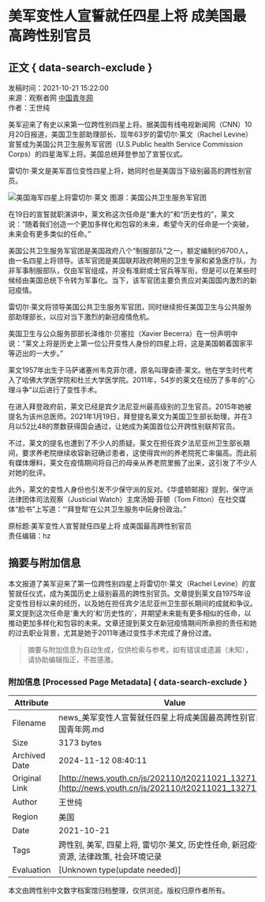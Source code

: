 # 美军变性人宣誓就任四星上将 成美国最高跨性别官员

## 正文 { data-search-exclude }


发稿时间：2021-10-21 15:22:00  
来源：观察者网 [中国青年网](https://www.youth.cn)  
作者：王世纯

美军迎来了有史以来第一位跨性别四星上将。据美国有线电视新闻网（CNN）10月20日报道，美国卫生部助理部长、现年63岁的雷切尔·莱文（Rachel Levine）宣誓成为美国公共卫生服务军官团（U.S.Public health Service Commission Corps）的四星海军上将。美国总统拜登参加了宣誓仪式。

雷切尔·莱文是美军首位变性四星上将，她同时也是美国当下级别最高的跨性别官员。

![美国海军四星上将雷切尔·莱文 图源：美国公共卫生服务军官团](./W020211021553842889494.png)

在19日的宣誓就职演讲中，莱文称这次任命是“重大的”和“历史性的”，莱文说：“随着我们创造一个更加多样化和包容的未来，希望今天的任命是一个突破，未来会有更多类似的任命。”

美国公共卫生服务军官团是美国政府八个“制服部队”之一，额定编制约6700人，由一名四星上将领导。该军官团是美国联邦政府聘用的卫生专家和紧急医疗队，为非军事制服部队，仅由军官组成，并没有准尉或士官兵等军衔，但是可以在某些时候经由美国总统下令转为军事化。当下，该军官团主要负责应对美国国内激烈的新冠疫情。

雷切尔·莱文将领导美国公共卫生服务军官团，同时继续担任美国卫生与公共服务部助理部长，以应对当下激烈的新冠疫情危机。

美国卫生与公众服务部部长泽维尔·贝塞拉（Xavier Becerra）在一份声明中说：“莱文上将是历史上第一位公开变性人身份的四星上将，这是美国朝着国家平等迈出的一大步。”

莱文1957年出生于马萨诸塞州韦克菲尔德，原名叫理查德·莱文。他在学生时代考入了哈佛大学医学院和杜兰大学医学院。2011年，54岁的莱文在经历了多年的“心理斗争”以后进行了变性手术。

在进入拜登政府前，莱文已经是宾夕法尼亚州最高级别的卫生官员。2015年她被提名为该州总医师。2021年1月19日，拜登提名莱文为美国卫生部长助理，并在3月以52比48的票数获得国会通过，让她成为美国首位公开跨性别联邦官员。

不过，莱文的提名也遭到了不少人的质疑。莱文在担任宾夕法尼亚州卫生部长期间，要求养老院继续收容新冠确诊患者，这使得宾州的养老院死亡率偏高。而此前有媒体爆料，莱文在疫情期间将自己的母亲从养老院里搬了出来，这引发了不少人对她的批评。

此外，莱文的变性人身份也引发不少保守派的反对。《华盛顿邮报》提到，保守派法律团体司法观察（Justicial Watch）主席汤姆·菲顿（Tom Fitton）在社交媒体“脸书”上写道：“‘拜登帮’在公共卫生服务中玩身份政治。”

原标题:美军变性人宣誓就任四星上将 成美国最高跨性别官员  
责任编辑：hz

## 摘要与附加信息

<!-- tcd_abstract -->
本文报道了美军迎来了第一位跨性别四星上将雷切尔·莱文（Rachel Levine）的宣誓就任仪式，成为美国历史上级别最高的跨性别官员。文章提到莱文自1975年设定变性目标以来的经历，以及她在担任宾夕法尼亚州卫生部长期间的成就和争议。莱文提到这次任命是'重大的'和'历史性的'，并期望未来能有更多相似的任命，以推动更加多样化和包容的未来。文章还提到莱文在新冠疫情期间所承担的责任和她的过去职业背景，尤其是她于2011年通过变性手术完成了身份过渡。
<!-- tcd_abstract_end -->

> 摘要与附加信息为自动生成，仅供检索与参考。如有错误或遗漏（未知），请协助编辑指正，不胜感激。

### 附加信息 [Processed Page Metadata] { data-search-exclude }

| Attribute       | Value                                  |
|-----------------|----------------------------------------|
| Filename        | news_美军变性人宣誓就任四星上将成美国最高跨性别官员_-_中国青年网.md                             |
| Size            | 3173 bytes                           |
| Archived Date   | 2024-11-12 08:40:11                             |
| Original Link   | [http://news.youth.cn/js/202110/t20211021_13271941.htm](http://news.youth.cn/js/202110/t20211021_13271941.htm)                       |
| Author          | 王世纯                               |
| Region          | 美国                               |
| Date            | 2021-10-21                                 |
| Tags            | 跨性别, 美军, 四星上将, 雷切尔·莱文, 历史性任命, 新冠疫情, 医疗资源, 法律政策, 社会环境记录                                 |
| Evaluation            | [Unknown type(update needed)]                                 |
<!-- tcd_table_end -->

本文由跨性别中文数字档案馆归档整理，仅供浏览。版权归原作者所有。
